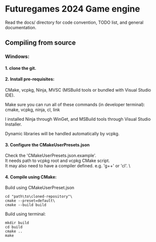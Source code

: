 # Futuregames 2024 Game engine
Read the docs/ directory for code convention, TODO list, and general documentation.

## Compiling from source
### Windows:
#### 1. clone the git.

#### 2. Install pre-requisites:
CMake, vcpkg, Ninja, MVSC (MSBuild tools or bundled with Visual Studio IDE).

Make sure you can run all of these commands (in developer terminal):\
cmake, vcpkg, ninja, cl, link

I installed Ninja through WinGet, and MSBuild tools through Visual Studio Installer.

Dynamic libraries will be handled automatically by vcpkg.

#### 3. Configure the CMakeUserPresets.json
Check the 'CMakeUserPresets.json.example'.\
It needs path to vcpkg root and vcpkg CMake script.\
It may also need to have a compiler defined. e.g. 'g++' or 'cl'.
\

#### 4. Compile using CMake:
Build using CMakeUserPreset.json
```
cd "path\to\cloned-repository"\
cmake --preset=default\
cmake --build build
```

Build using terminal:
```
mkdir build
cd build
cmake ..
make
```

